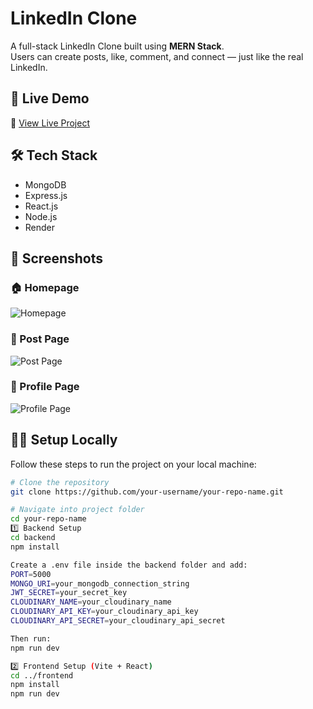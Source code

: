 # LinkedIn Clone

A full-stack LinkedIn Clone built using **MERN Stack**.  
Users can create posts, like, comment, and connect — just like the real LinkedIn.

## 🚀 Live Demo
🔗 [View Live Project](https://linkedin-frontend-m27s.onrender.com)

## 🛠️ Tech Stack
- MongoDB
- Express.js
- React.js
- Node.js
- Render

## 📸 Screenshots
### 🏠 Homepage
![Homepage](<img width="1886" height="1044" alt="home page" src="https://github.com/user-attachments/assets/44e2fba5-1a8f-4a03-a6e3-4781513c2f34" />)
### 📰 Post Page
![Post Page](<img width="1716" height="928" alt="post page" src="https://github.com/user-attachments/assets/b559ae97-9bbb-447c-ae40-4eb64d90c6b9" />)
### 👤 Profile Page
![Profile Page](<img width="1920" height="1050" alt="profile page" src="https://github.com/user-attachments/assets/5afdbe43-2f1c-42ab-a09c-95f69841b1a7" />)

## 🧑‍💻 Setup Locally

Follow these steps to run the project on your local machine:

```bash
# Clone the repository
git clone https://github.com/your-username/your-repo-name.git

# Navigate into project folder
cd your-repo-name
1️⃣ Backend Setup
cd backend
npm install

Create a .env file inside the backend folder and add:
PORT=5000
MONGO_URI=your_mongodb_connection_string
JWT_SECRET=your_secret_key
CLOUDINARY_NAME=your_cloudinary_name
CLOUDINARY_API_KEY=your_cloudinary_api_key
CLOUDINARY_API_SECRET=your_cloudinary_api_secret

Then run:
npm run dev

2️⃣ Frontend Setup (Vite + React)
cd ../frontend
npm install
npm run dev
